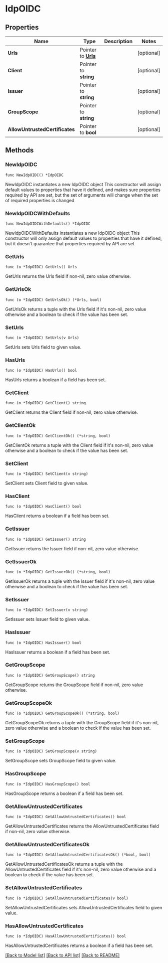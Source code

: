 # IdpOIDC

## Properties

Name | Type | Description | Notes
------------ | ------------- | ------------- | -------------
**Urls** | Pointer to [**Urls**](Urls.md) |  | [optional] 
**Client** | Pointer to **string** |  | [optional] 
**Issuer** | Pointer to **string** |  | [optional] 
**GroupScope** | Pointer to **string** |  | [optional] 
**AllowUntrustedCertificates** | Pointer to **bool** |  | [optional] 

## Methods

### NewIdpOIDC

`func NewIdpOIDC() *IdpOIDC`

NewIdpOIDC instantiates a new IdpOIDC object
This constructor will assign default values to properties that have it defined,
and makes sure properties required by API are set, but the set of arguments
will change when the set of required properties is changed

### NewIdpOIDCWithDefaults

`func NewIdpOIDCWithDefaults() *IdpOIDC`

NewIdpOIDCWithDefaults instantiates a new IdpOIDC object
This constructor will only assign default values to properties that have it defined,
but it doesn't guarantee that properties required by API are set

### GetUrls

`func (o *IdpOIDC) GetUrls() Urls`

GetUrls returns the Urls field if non-nil, zero value otherwise.

### GetUrlsOk

`func (o *IdpOIDC) GetUrlsOk() (*Urls, bool)`

GetUrlsOk returns a tuple with the Urls field if it's non-nil, zero value otherwise
and a boolean to check if the value has been set.

### SetUrls

`func (o *IdpOIDC) SetUrls(v Urls)`

SetUrls sets Urls field to given value.

### HasUrls

`func (o *IdpOIDC) HasUrls() bool`

HasUrls returns a boolean if a field has been set.

### GetClient

`func (o *IdpOIDC) GetClient() string`

GetClient returns the Client field if non-nil, zero value otherwise.

### GetClientOk

`func (o *IdpOIDC) GetClientOk() (*string, bool)`

GetClientOk returns a tuple with the Client field if it's non-nil, zero value otherwise
and a boolean to check if the value has been set.

### SetClient

`func (o *IdpOIDC) SetClient(v string)`

SetClient sets Client field to given value.

### HasClient

`func (o *IdpOIDC) HasClient() bool`

HasClient returns a boolean if a field has been set.

### GetIssuer

`func (o *IdpOIDC) GetIssuer() string`

GetIssuer returns the Issuer field if non-nil, zero value otherwise.

### GetIssuerOk

`func (o *IdpOIDC) GetIssuerOk() (*string, bool)`

GetIssuerOk returns a tuple with the Issuer field if it's non-nil, zero value otherwise
and a boolean to check if the value has been set.

### SetIssuer

`func (o *IdpOIDC) SetIssuer(v string)`

SetIssuer sets Issuer field to given value.

### HasIssuer

`func (o *IdpOIDC) HasIssuer() bool`

HasIssuer returns a boolean if a field has been set.

### GetGroupScope

`func (o *IdpOIDC) GetGroupScope() string`

GetGroupScope returns the GroupScope field if non-nil, zero value otherwise.

### GetGroupScopeOk

`func (o *IdpOIDC) GetGroupScopeOk() (*string, bool)`

GetGroupScopeOk returns a tuple with the GroupScope field if it's non-nil, zero value otherwise
and a boolean to check if the value has been set.

### SetGroupScope

`func (o *IdpOIDC) SetGroupScope(v string)`

SetGroupScope sets GroupScope field to given value.

### HasGroupScope

`func (o *IdpOIDC) HasGroupScope() bool`

HasGroupScope returns a boolean if a field has been set.

### GetAllowUntrustedCertificates

`func (o *IdpOIDC) GetAllowUntrustedCertificates() bool`

GetAllowUntrustedCertificates returns the AllowUntrustedCertificates field if non-nil, zero value otherwise.

### GetAllowUntrustedCertificatesOk

`func (o *IdpOIDC) GetAllowUntrustedCertificatesOk() (*bool, bool)`

GetAllowUntrustedCertificatesOk returns a tuple with the AllowUntrustedCertificates field if it's non-nil, zero value otherwise
and a boolean to check if the value has been set.

### SetAllowUntrustedCertificates

`func (o *IdpOIDC) SetAllowUntrustedCertificates(v bool)`

SetAllowUntrustedCertificates sets AllowUntrustedCertificates field to given value.

### HasAllowUntrustedCertificates

`func (o *IdpOIDC) HasAllowUntrustedCertificates() bool`

HasAllowUntrustedCertificates returns a boolean if a field has been set.


[[Back to Model list]](../README.md#documentation-for-models) [[Back to API list]](../README.md#documentation-for-api-endpoints) [[Back to README]](../README.md)


